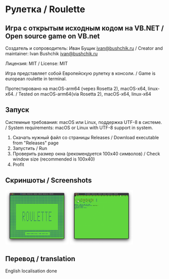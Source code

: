 # Рулетка / Roulette

## Игра с открытым исходным кодом на VB.NET / Open source game on VB.net

Создатель и сопроводитель: Иван Бущик <ivan@bushchik.ru> / Creator and maintainer: Ivan Bushchik <ivan@bushchik.ru>

Лицензия: MIT / License: MIT

Игра представляет собой Европейскую рулетку в консоли. / Game is european roulette in terminal.

Протестировано на macOS-arm64 (через Rosetta 2), macOS-x64, linux-x64. / Tested on macOS-arm64(via Rosetta 2), macOS-x64, linux-x64

## Запуск

Системные требования: macOS или Linux, поддержка UTF-8 в системе. / System requirements: macOS or Linux with UTF-8 support in system.

1. Скачать нужный файл со страницы Releases / Download executable from "Releases" page
2. Запустить / Run
3. Проверить размер окна (рекомендуется 100х40 символов) / Check window size (recommended is 100x40)
4. Profit

## Скриншоты / Screenshots

<img alt="Скриншот 1" src="screenshots/1.png" width="200"/>
<img alt="Скриншот 2" src="screenshots/2.png" width="200"/>

## Перевод / translation

English localisation done
